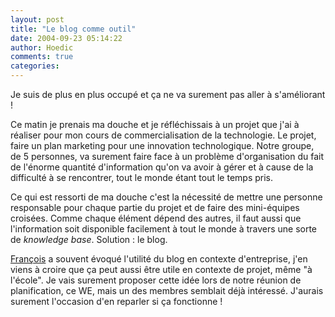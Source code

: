 ```yaml
---
layout: post
title: "Le blog comme outil"
date: 2004-09-23 05:14:22
author: Hoedic
comments: true
categories: 
---
```



Je suis de plus en plus occupé et ça ne va surement pas aller à s'améliorant !

Ce matin je prenais ma douche et je réfléchissais à un projet que j'ai à réaliser pour mon cours de commercialisation de la technologie. Le projet, faire un plan marketing pour une innovation technologique. Notre groupe, de 5 personnes, va surement faire face à un problème d'organisation du fait de l'énorme quantité d'information qu'on va avoir à gérer et à cause de la difficulté à se rencontrer, tout le monde étant tout le temps pris.

Ce qui est ressorti de ma douche c'est la nécessité de mettre une personne responsable pour chaque partie du projet et de faire des mini-équipes croisées. Comme chaque élément dépend des autres, il faut aussi que l'information soit disponible facilement à tout le monde à travers une sorte de *knowledge base*. Solution : le blog.

[François](http://www.padawan.info/fr/) a souvent évoqué l'utilité du blog en contexte d'entreprise, j'en viens à croire que ça peut aussi être utile en contexte de projet, même "à l'école". Je vais surement proposer cette idée lors de notre réunion de planification, ce WE, mais un des membres semblait déjà intéressé. J'aurais surement l'occasion d'en reparler si ça fonctionne !